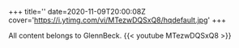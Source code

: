 +++
title=''
date=2020-11-09T20:00:08Z
cover='https://i.ytimg.com/vi/MTezwDQSxQ8/hqdefault.jpg'
+++

All content belongs to GlennBeck.
{{< youtube MTezwDQSxQ8 >}}
